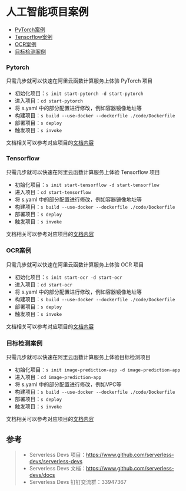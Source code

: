 # 人工智能项目案例

- [PyTorch案例](#Pytorch)
- [Tensorflow案例](#Tensorflow)
- [OCR案例](#OCR案例)
- [目标检测案例](#目标检测案例)

### Pytorch

只需几步就可以快速在阿里云函数计算服务上体验 PyTorch 项目

- 初始化项目：`s init start-pytorch -d start-pytorch`
- 进入项目：`cd start-pytorch`
- 将 s.yaml 中的部分配置进行修改，例如容器镜像地址等
- 构建项目：`s build --use-docker --dockerfile ./code/Dockerfile`
- 部署项目：`s deploy`
- 触发项目：`s invoke`

文档相关可以参考对应项目的[文档内容](./start-pytorch/src)

### Tensorflow

只需几步就可以快速在阿里云函数计算服务上体验 Tensorflow 项目

- 初始化项目：`s init start-tensorflow -d start-tensorflow`
- 进入项目：`cd start-tensorflow`
- 将 s.yaml 中的部分配置进行修改，例如容器镜像地址等
- 构建项目：`s build --use-docker --dockerfile ./code/Dockerfile`
- 部署项目：`s deploy`
- 触发项目：`s invoke`

文档相关可以参考对应项目的[文档内容](./start-tensorflow/src)

### OCR案例

只需几步就可以快速在阿里云函数计算服务上体验 OCR 项目

- 初始化项目：`s init start-ocr -d start-ocr`
- 进入项目：`cd start-ocr`
- 将 s.yaml 中的部分配置进行修改，例如容器镜像地址等
- 构建项目：`s build --use-docker --dockerfile ./code/Dockerfile`
- 部署项目：`s deploy`
- 触发项目：`s invoke`

文档相关可以参考对应项目的[文档内容](./start-ocr/src)

### 目标检测案例

只需几步就可以快速在阿里云函数计算服务上体验目标检测项目

- 初始化项目：`s init image-prediction-app -d image-prediction-app`
- 进入项目：`cd image-prediction-app`
- 将 s.yaml 中的部分配置进行修改，例如VPC等
- 构建项目：`s build --use-docker --dockerfile ./code/Dockerfile`
- 部署项目：`s deploy`
- 触发项目：`s invoke`

文档相关可以参考对应项目的[文档内容](./image-prediction-app/src)

## 参考

> - Serverless Devs 项目：https://www.github.com/serverless-devs/serverless-devs
> - Serverless Devs 文档：https://www.github.com/serverless-devs/docs
> - Serverless Devs 钉钉交流群：33947367
